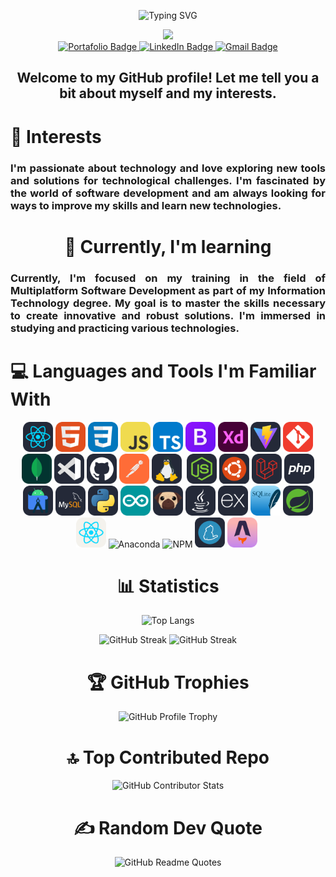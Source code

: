  <div id="header" align="center"> 
    <div id="header" align="center"> 
                   
![Typing SVG](https://readme-typing-svg.herokuapp.com/?color=02D9F7FF&size=35&center=true&vCenter=true&width=1000&lines=👽Hello!❤️;👋👋+I'm+Neftali+Arturo+👋👋;Welcome🛸+Siuu!) 
 
<img src="https://media.giphy.com/media/v1.Y2lkPTc5MGI3NjExaGMwZ3ludHQwODZhMHJ4empicWF5bWNlYTY4aTFpNmtuZHE0c2tuZCZlcD12MV9pbnRlcm5hbF9naWZfYnlfaWQmY3Q9Zw/gEKz4VLX7fQlsl8SFE/giphy.gif" width="200"> 
   
</div>
<a href="https://neftaliportafolio.vercel.app/" target="_blank">
    <img src="https://img.shields.io/badge/Portafolio-FF6D00?logo=astro&logoColor=fff&style=flat"
        alt="Portafolio Badge">
</a>
    <a href="https://www.linkedin.com/in/neftali-arturo-hern%C3%A1ndez-vergara-9996a8229/" target="_blank">
    <img src="https://img.shields.io/badge/LinkedIn-0A66C2?logo=linkedin&logoColor=fff&style=flat"
        alt="LinkedIn Badge">
     </a>
    
   <a href="mailto:neftaliarturohernandez@gmail.com" target="_blank">
        <img src="https://img.shields.io/badge/Gmail-EA4335?logo=gmail&logoColor=fff&style=flat" alt="Gmail Badge">
    </a>
</div>

<div id="header" align="center">
    <h2 align="center">Welcome to my GitHub profile! Let me tell you a bit about myself and my interests.</h2>
    <h1 align="left">👀 Interests</h1>
    <h3 align="justify">I'm passionate about technology and love exploring new tools and solutions for technological
        challenges. I'm fascinated by the world of software development and am always looking for ways to improve
        my skills and learn new technologies.
    </h3>
</div>
<div id="header" align="center">
    <h1 align="center">🌱 Currently, I'm learning</h1>
    <h3 align="justify">Currently, I'm focused on my training
        in the field of Multiplatform Software Development as part
        of my Information Technology degree. My goal is to master the
        skills necessary to create innovative and robust solutions.
        I'm immersed in studying and practicing various technologies.
    </h3>
    <h1 align="left">💻 Languages and Tools I'm Familiar With</h1>
    <p align="center">
<img src="https://github.com/tandpfun/skill-icons/blob/main/icons/React-Dark.svg" width="48" title="React-Native"> 
<img src="https://github.com/tandpfun/skill-icons/blob/main/icons/HTML.svg" width="48" title="HTML"> 
<img src="https://github.com/tandpfun/skill-icons/blob/main/icons/CSS.svg" width="48" title="CSS">   
<img src="https://github.com/tandpfun/skill-icons/blob/main/icons/JavaScript.svg" width="48"  title="Javascript">   
<img src="https://github.com/tandpfun/skill-icons/blob/main/icons/TypeScript.svg" width="48" title="TypeScript">    
<img src="https://github.com/tandpfun/skill-icons/blob/main/icons/Bootstrap.svg" width="48">  
<img src="https://github.com/tandpfun/skill-icons/blob/main/icons/XD.svg" width="48" title="Adobe XD">   
<img src="https://github.com/tandpfun/skill-icons/blob/main/icons/Vite-Dark.svg" width="48"  title="Vite">   
<img src="https://github.com/tandpfun/skill-icons/blob/main/icons/Git.svg" width="48" title="Git">  
<img src="https://github.com/tandpfun/skill-icons/blob/main/icons/MongoDB.svg" width="48" title="MongoDB">  
<img src="https://github.com/tandpfun/skill-icons/blob/main/icons/VSCode-Dark.svg" width="48" title="Vscode">   
<img src="https://github.com/tandpfun/skill-icons/blob/main/icons/Github-Dark.svg" width="48" title="Github">   
<img src="https://github.com/tandpfun/skill-icons/blob/main/icons/Postman.svg" width="48" title="Postman">   
<img src="https://github.com/tandpfun/skill-icons/blob/main/icons/Linux-Dark.svg" width="48" title="Linux">   
<img src="" width="48" title="">
<img src="https://github.com/tandpfun/skill-icons/blob/main/icons/NodeJS-Dark.svg" width="48" title="NodeJs">   
<img src="https://github.com/tandpfun/skill-icons/blob/main/icons/Ubuntu-Dark.svg" width="48" title="Ubuntu">
<img src="https://github.com/tandpfun/skill-icons/blob/main/icons/Laravel-Dark.svg" width="48" title="Laravel">  
<img src="https://github.com/tandpfun/skill-icons/blob/main/icons/PHP-Dark.svg" width="48" title="PHP">  
<img src="https://github.com/tandpfun/skill-icons/blob/main/icons/AndroidStudio-Dark.svg" width="48" title="Android Studio">  
<img src="https://github.com/tandpfun/skill-icons/blob/main/icons/MySQL-Dark.svg" width="48" title="Mysql">  
<img src="https://github.com/tandpfun/skill-icons/blob/main/icons/Python-Dark.svg" width="48" title="Python"> 
<img src="https://github.com/tandpfun/skill-icons/blob/main/icons/Arduino.svg" width="48" title="Arduino">  
<img src="https://github.com/tandpfun/skill-icons/blob/main/icons/Pug-Dark.svg" width="48" title="Pug">  
<img src="https://github.com/tandpfun/skill-icons/blob/main/icons/Java-Dark.svg" width="48" title="Java">  
<img src="https://github.com/tandpfun/skill-icons/blob/main/icons/ExpressJS-Dark.svg" width="48" title="Express.js">  
<img src="https://github.com/tandpfun/skill-icons/blob/main/icons/SQLite.svg" width="48" title="SQlite">  
<img src="https://github.com/tandpfun/skill-icons/blob/main/icons/Spring-Dark.svg" width="48" title="Spring">  
<img src="https://github.com/tandpfun/skill-icons/blob/main/icons/React-Light.svg" width="48" title="React.js">  
<img src="https://github.com/tandpfun/skill-icons/blob/main/icons/Anaconda-Dark.svg" width="48" title="Anaconda">  
<img src="https://github.com/tandpfun/skill-icons/blob/main/icons/Npm-Dark.svg" width="48" title="NPM">  
<img src="https://github.com/tandpfun/skill-icons/blob/main/icons/Yarn-Dark.svg" width="48" title="Yarn">  
<img src="https://github.com/tandpfun/skill-icons/blob/main/icons/Astro.svg" width="48" title="">  
<img src="" width="48" title="">  

<p/>

</div>

<div align="center">

<h1>📊 Statistics</h1>

![Top Langs](https://github-readme-stats.vercel.app/api/top-langs/?username=Nefta11&langs_count=8&theme=yeblu)

<img src="https://streak-stats.demolab.com?user=Nefta11&theme=yeblu&hide_border=FALSO&border_radius=5.0&locale=es&date_format=M%20j%5B%2C%20Y%5D&mode=weekly&exclude_days=Mon&card_width=499" alt="GitHub Streak" />
  


  <img src="https://github-profile-summary-cards.vercel.app/api/cards/profile-details?username=Nefta11&theme=yeblu" alt="GitHub Streak" />
    
</div>

<div align="center">
    <h1>🏆 GitHub Trophies</h1>
<img src="https://github-profile-trophy.vercel.app/?username=Nefta11&theme=darkhub&no-frame=false&no-bg=true&margin-w=4" alt="GitHub Profile Trophy">
</div>
<div align="center">
    <h1> 🔝 Top Contributed Repo</h1>
<img src="https://github-contributor-stats.vercel.app/api?username=Nefta11&limit=5&theme=yeblu&combine_all_yearly_contributions=true" alt="GitHub Contributor Stats">
</div>

<div align="center">
    <h1> ✍️ Random Dev Quote</h1>
<img src="https://quotes-github-readme.vercel.app/api?type=horizontal&theme=merko" alt="GitHub Readme Quotes">
</div>
